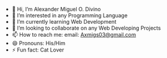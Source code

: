 - 👋 Hi, I’m Alexander Miguel O. Divino
- 👀 I’m interested in any Programming Language
- 🌱 I’m currently learning Web Development
- 💞️ I’m looking to collaborate on any Web Developing Projects
- 📫 How to reach me: email: Axmigs03@gmail.com
- 😄 Pronouns: His/Him
- ⚡ Fun fact: Cat Lover

<!---
AlxndrMglDvn/AlxndrMglDvn is a ✨ special ✨ repository because its `README.md` (this file) appears on your GitHub profile.
You can click the Preview link to take a look at your changes.
--->
